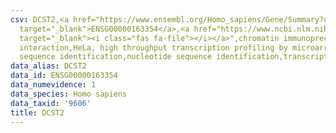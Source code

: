 ```yaml
---
csv: DCST2,<a href="https://www.ensembl.org/Homo_sapiens/Gene/Summary?db=core;g=ENSG00000163354"
  target="_blank">ENSG00000163354</a>,<a href="https://www.ncbi.nlm.nih.gov/pubmed/17216044"
  target="_blank"><i class="fas fa-file"></i></a>",chromatin immunoprecipitation assay,direct
  interaction,HeLa, high throughput transcription profiling by microarray,nucleotide
  sequence identification,nucleotide sequence identification,transcriptional regulation,
data_alias: DCST2
data_id: ENSG00000163354
data_numevidence: 1
data_species: Homo sapiens
data_taxid: '9606'
title: DCST2
---
```

